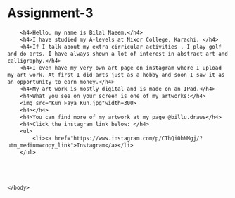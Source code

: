 # Assignment-3
<html lang="en">
    <head>
        <title>Assignment</title>
    </head>
    <body>
        
        <h4>Hello, my name is Bilal Naeem.</h4>
        <h4>I have studied my A-levels at Nixor College, Karachi. </h4> 
        <h4>If I talk about my extra cirricular activities , I play golf and do arts. I have always shown a lot of interest in abstract art and calligraphy.</h4>
        <h4>I even have my very own art page on instagram where I upload my art work. At first I did arts just as a hobby and soon I saw it as an opportunity to earn money.</h4>
        <h4>My art work is mostly digital and is made on an IPad.</h4>
        <h4>What you see on your screen is one of my artworks:</h4>
        <img src="Kun Faya Kun.jpg"width=300>
        <h4></h4>
        <h4>You can find more of my artwork at my page @billu.draws</h4>
        <h4>Click the instagram link below: </h4>
        <ul>
            <li><a href="https://www.instagram.com/p/CThQi0hNMgj/?utm_medium=copy_link">Instagram</a></li>
        </ul>

    

    
    </body>
</html>
